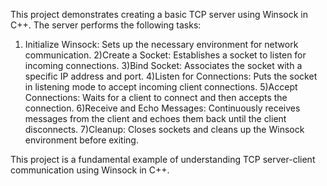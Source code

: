 This project demonstrates creating a basic TCP server using Winsock in C++. The server performs the following tasks:

1) Initialize Winsock: Sets up the necessary environment for network communication.
2)Create a Socket: Establishes a socket to listen for incoming connections.
3)Bind Socket: Associates the socket with a specific IP address and port.
4)Listen for Connections: Puts the socket in listening mode to accept incoming client connections.
5)Accept Connections: Waits for a client to connect and then accepts the connection.
6)Receive and Echo Messages: Continuously receives messages from the client and echoes them back until the client disconnects.
7)Cleanup: Closes sockets and cleans up the Winsock environment before exiting.

This project is a fundamental example of understanding TCP server-client communication using Winsock in C++.
